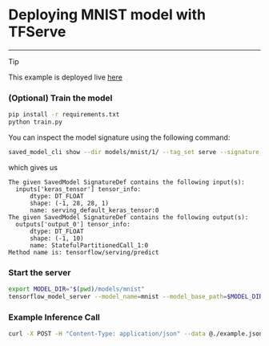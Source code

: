 # Deploying MNIST model with TFServe

---

> [!tip]
> This example is deployed live [here](https://platform.live-demo.truefoundry.cloud/deployments/cmbltl1g1f86m01rj09pf110i?tab=pods)

### (Optional) Train the model

```bash
pip install -r requirements.txt
python train.py
```

You can inspect the model signature using the following command:

```bash
saved_model_cli show --dir models/mnist/1/ --tag_set serve --signature_def serving_default
```

which gives us

```
The given SavedModel SignatureDef contains the following input(s):
  inputs['keras_tensor'] tensor_info:
      dtype: DT_FLOAT
      shape: (-1, 28, 28, 1)
      name: serving_default_keras_tensor:0
The given SavedModel SignatureDef contains the following output(s):
  outputs['output_0'] tensor_info:
      dtype: DT_FLOAT
      shape: (-1, 10)
      name: StatefulPartitionedCall_1:0
Method name is: tensorflow/serving/predict
```

### Start the server

```bash
export MODEL_DIR="$(pwd)/models/mnist"
tensorflow_model_server --model_name=mnist --model_base_path=$MODEL_DIR --enable_batching --batching_parameters_file ./batching.config --rest_api_port=8000 --rest_api_timeout_in_ms=10000 --enable_model_warmup
```

### Example Inference Call

```bash
curl -X POST -H "Content-Type: application/json" --data @./example.json http://0.0.0.0:8000/v1/models/mnist/versions/1:predict
```
